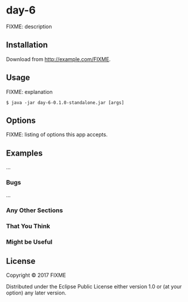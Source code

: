 # day-6

FIXME: description

## Installation

Download from http://example.com/FIXME.

## Usage

FIXME: explanation

    $ java -jar day-6-0.1.0-standalone.jar [args]

## Options

FIXME: listing of options this app accepts.

## Examples

...

### Bugs

...

### Any Other Sections
### That You Think
### Might be Useful

## License

Copyright © 2017 FIXME

Distributed under the Eclipse Public License either version 1.0 or (at
your option) any later version.

